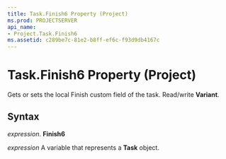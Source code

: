 ```yaml
---
title: Task.Finish6 Property (Project)
ms.prod: PROJECTSERVER
api_name:
- Project.Task.Finish6
ms.assetid: c289be7c-81e2-b8ff-ef6c-f93d9db4167c
---
```



# Task.Finish6 Property (Project)

Gets or sets the local Finish custom field of the task. Read/write  **Variant**.


## Syntax

 _expression_. **Finish6**

 _expression_ A variable that represents a **Task** object.


